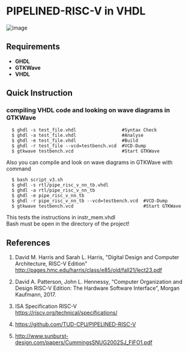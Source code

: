 # PIPELINED-RISC-V in VHDL

![image](https://github.com/Seb1Bastian/PIPELINED-RISC-V-EXTENSION/blob/main/RISC-V_with_Extension.png)

## Requirements
* **GHDL**
* **GTKWave**
* **VHDL**

## Quick Instruction

### compiling VHDL code and looking on wave diagrams in GTKWave

      $ ghdl -s test_file.vhdl                 #Syntax Check  
      $ ghdl -a test_file.vhdl                 #Analyse  
      $ ghdl -e test_file.vhdl                 #Build   
      $ ghdl -r test_file --vcd=testbench.vcd  #VCD-Dump  
      $ gtkwave testbench.vcd                  #Start GTKWave  

Also you can compile and look on wave diagrams in GTKWave with command  
  
      $ bash script_v3.sh
      $ ghdl -s rtl/pipe_risc_v_nn_tb.vhdl
      $ ghdl -a rtl/pipe_risc_v_nn_tb
      $ ghdl -e pipe_risc_v_nn_tb
      $ ghdl -r pipe_risc_v_nn_tb --vcd=testbench.vcd  #VCD-Dump  
      $ gtkwave testbench.vcd                          #Start GTKWave
      
This tests the instructions in instr_mem.vhdl      
Bash must be open in the directory of the project!
 

## References

1. David M. Harris and Sarah L. Harris, "Digital Design and Computer Architecture, RISC-V Edition"  
  http://pages.hmc.edu/harris/class/e85/old/fall21/lect23.pdf

2. David A. Patterson, John L. Hennessy, “Computer Organization and Design RISC-V Edition: The Hardware Software Interface”, Morgan Kaufmann, 2017.

3. ISA Specification RISC-V  
  https://riscv.org/technical/specifications/
  
4. https://github.com/TUD-CPU/PIPELINED-RISC-V

5. http://www.sunburst-design.com/papers/CummingsSNUG2002SJ_FIFO1.pdf
 
